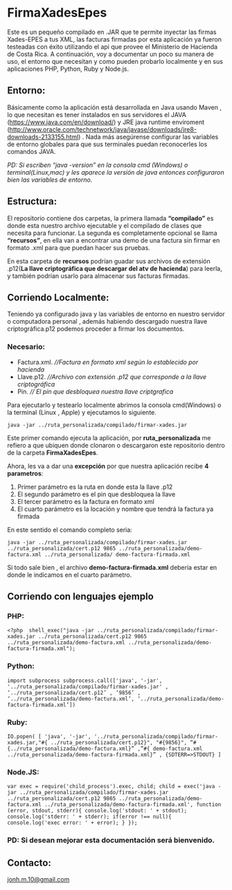 # FirmaXadesEpes

Este es un pequeño compilado en .JAR que te permite inyectar las firmas Xades-EPES a tus XML, las facturas firmadas por esta aplicación ya fueron testeadas con éxito utilizando el api que provee el Ministerio de Hacienda de Costa Rica. A continuación, voy a documentar un poco su manera de uso, el entorno que necesitan y como pueden probarlo localmente y en sus aplicaciones PHP, Python, Ruby y Node.js.

## Entorno:
Básicamente como la aplicación está desarrollada en Java usando Maven , lo que necesitan es tener instalados en sus servidores el JAVA (https://www.java.com/en/download/) y JRE java runtime enviroment (http://www.oracle.com/technetwork/java/javase/downloads/jre8-downloads-2133155.html) . Nada más asegúrense configurar las variables de entorno globales para que sus terminales puedan reconocerles los comandos JAVA.

_PD: Si escriben “java -version” en la consola cmd (Windows) o terminal(Linux,mac) y les aparece la versión de java entonces configuraron bien las variables de entorno._

## Estructura:
El repositorio contiene dos carpetas, la primera llamada __“compilado”__ es donde esta nuestro archivo ejecutable y el compilado de clases que necesita para funcionar. La segunda es completamente opcional se llama __“recursos”__, en ella van a encontrar una demo de una factura sin firmar en formato .xml para que puedan hacer sus pruebas.

En esta carpeta de __recursos__ podrían guadar sus archivos de extensión .p12(__La llave criptográfica que descargar del atv de hacienda__) para leerla, y también podrían usarlo para almacenar sus facturas firmadas.

## Corriendo Localmente:
Teniendo ya configurado java y las variables de entorno en nuestro servidor o computadora personal , además habiendo descargado nuestra llave criptográfica.p12 podemos proceder a firmar los documentos.

### Necesario:
* Factura.xml. _//Factura en formato xml según lo establecido por hacienda_
* Llave.p12. _//Archivo con extensión .p12 que corresponde a la llave criptográfica_
* Pin. _// El pin que desbloquea nuestra llave criptgrafica_

Para ejecutarlo y testearlo localmente abrimos la consola cmd(Windows) o la terminal (Linux , Apple) y ejecutamos lo siguiente.

`java -jar ../ruta_personalizada/compilado/firmar-xades.jar`

Este primer comando ejecuta la aplicación, por __ruta_personalizada__ me refiero a que ubiquen donde clonaron o descargaron este repositorio dentro de la carpeta __FirmaXadesEpes__.

Ahora, les va a dar una __excepción__ por que nuestra aplicación recibe __4 parametros__:
1. Primer parámetro es la ruta en donde esta la llave .p12
2. El segundo parámetro es el pin que desbloquea la llave
3. El tercer parámetro es la factura en formato xml
4. El cuarto parámetro es la locación y nombre que tendrá la factura ya firmada

En este sentido el comando completo seria:

`java -jar ../ruta_personalizada/compilado/firmar-xades.jar ../ruta_personalizada/cert.p12 9865 ../ruta_personalizada/demo-factura.xml ../ruta_personalizada/ demo-factura-firmada.xml`

Si todo sale bien , el archivo __demo-factura-firmada.xml__ debería estar en donde le indicamos en el cuarto parámetro.

## Corriendo con lenguajes ejemplo

### PHP:
`<?php 
   shell_exec("java -jar ../ruta_personalizada/compilado/firmar-xades.jar ../ruta_personalizada/cert.p12 9865 ../ruta_personalizada/demo-factura.xml ../ruta_personalizada/demo-factura-firmada.xml");`

### Python:
`import subprocess
 subprocess.call(['java', '-jar', '../ruta_personalizada/compilado/firmar-xades.jar' , ‘../ruta_personalizada/cert.p12’ , ‘9856’ , ‘../ruta_personalizada/demo-factura.xml’, ‘../ruta_personalizada/demo-factura-firmada.xml’])`

### Ruby:
`IO.popen( [ 'java', '-jar', '../ruta_personalizada/compilado/firmar-xades.jar,"#{ ../ruta_personalizada/cert.p12}", "#{9856}", “#{../ruta_personalizada/demo-factura.xml}” ,”#{ demo-factura.xml ../ruta_personalizada/demo-factura-firmada.xml}” , {SDTERR=>STDOUT} ]`

### Node.JS:
`var exec = require('child_process').exec, child;
child = exec('java -jar ../ruta_personalizada/compilado/firmar-xades.jar ../ruta_personalizada/cert.p12 9865 ../ruta_personalizada/demo-factura.xml ../ruta_personalizada/demo-factura-firmada.xml',
  function (error, stdout, stderr){
    console.log('stdout: ' + stdout);
    console.log('stderr: ' + stderr);
    if(error !== null){
      console.log('exec error: ' + error);
    }
});`

### __PD: Si desean mejorar esta documentación será bienvenido.__

## Contacto:
jonh.m.10@gmail.com

